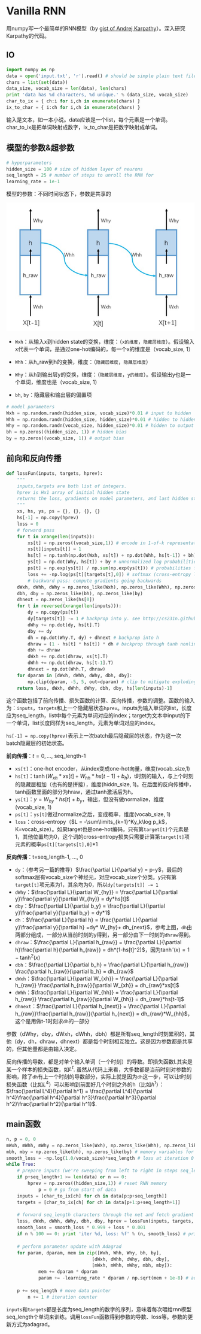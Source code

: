 # Vanilla RNN

用numpy写一个最简单的RNN模型（by [gist of Andrej Karpathy](<https://gist.github.com/karpathy/d4dee566867f8291f086>)）。深入研究Karpathy的代码。

## IO

```python
import numpy as np
data = open('input.txt', 'r').read() # should be simple plain text file. A list of strings
chars = list(set(data))
data_size, vocab_size = len(data), len(chars)
print 'data has %d characters, %d unique.' % (data_size, vocab_size)
char_to_ix = { ch:i for i,ch in enumerate(chars) }
ix_to_char = { i:ch for i,ch in enumerate(chars) }
```

输入是文本，如一本小说。data应该是一个list，每个元素是一个单词。char_to_ix是把单词映射成数字，ix_to_char是把数字映射成单词。

## 模型的参数&超参数

```python
# hyperparameters
hidden_size = 100 # size of hidden layer of neurons
seq_length = 25 # number of steps to unroll the RNN for
learning_rate = 1e-1
```

模型的参数：不同时间状态下，参数是共享的

![rnn](../images/vanilla_rnn.jpg)

- `Wxh`：从输入x到hidden state的变换，维度：（`x的维度`，`隐藏层维度`）。假设输入x代表一个单词，是通过one-hot编码的，每一个x的维度是（vocab_size, 1）

- `Whh`：从h_raw到h的变换，维度：（`隐藏层维度`，`隐藏层维度`）

- `Why`：从h到输出层y的变换，维度：（`隐藏层维度`，`y的维度`）。假设输出y也是一个单词，维度也是（vocab_size, 1）

- `bh`, `by`：隐藏层和输出层的偏置项

```python
# model parameters
Wxh = np.random.randn(hidden_size, vocab_size)*0.01 # input to hidden
Whh = np.random.randn(hidden_size, hidden_size)*0.01 # hidden to hidden
Why = np.random.randn(vocab_size, hidden_size)*0.01 # hidden to output
bh = np.zeros((hidden_size, 1)) # hidden bias
by = np.zeros((vocab_size, 1)) # output bias
```

## 前向和反向传播

```python
def lossFun(inputs, targets, hprev):
    """
  	inputs,targets are both list of integers.
  	hprev is Hx1 array of initial hidden state
  	returns the loss, gradients on model parameters, and last hidden state
  	"""
    xs, hs, ys, ps = {}, {}, {}, {}
    hs[-1] = np.copy(hprev)
    loss = 0
    # forward pass
    for t in xrange(len(inputs)):
        xs[t] = np.zeros((vocab_size,1)) # encode in 1-of-k representation
        xs[t][inputs[t]] = 1
        hs[t] = np.tanh(np.dot(Wxh, xs[t]) + np.dot(Whh, hs[t-1]) + bh) # hidden state
        ys[t] = np.dot(Why, hs[t]) + by # unnormalized log probabilities for next chars
        ps[t] = np.exp(ys[t]) / np.sum(np.exp(ys[t])) # probabilities for next chars
        loss += -np.log(ps[t][targets[t],0]) # softmax (cross-entropy loss)
        # backward pass: compute gradients going backwards
    dWxh, dWhh, dWhy = np.zeros_like(Wxh), np.zeros_like(Whh), np.zeros_like(Why)
    dbh, dby = np.zeros_like(bh), np.zeros_like(by)
    dhnext = np.zeros_like(hs[0])
    for t in reversed(xrange(len(inputs))):
        dy = np.copy(ps[t])
        dy[targets[t]] -= 1 # backprop into y. see http://cs231n.github.io/neural-networks-case-study/#grad
        dWhy += np.dot(dy, hs[t].T)
        dby += dy
        dh = np.dot(Why.T, dy) + dhnext # backprop into h
        dhraw = (1 - hs[t] * hs[t]) * dh # backprop through tanh nonlinearity
        dbh += dhraw
        dWxh += np.dot(dhraw, xs[t].T)
        dWhh += np.dot(dhraw, hs[t-1].T)
        dhnext = np.dot(Whh.T, dhraw)
    for dparam in [dWxh, dWhh, dWhy, dbh, dby]:
        np.clip(dparam, -5, 5, out=dparam) # clip to mitigate exploding gradients
    return loss, dWxh, dWhh, dWhy, dbh, dby, hs[len(inputs)-1]
```

这个函数包括了前向传播、损失函数的计算、反向传播，参数的调整。函数的输入为：`inputs`，`targets`和上一个隐藏层状态`hprev`。inputs为输入单词的list，长度应为seq_length，list中每个元素为单词对应的index；target为文本中input的下一个单词，list长度同样为seq_length，元素为单词对应的index。

`hs[-1] = np.copy(hprev)`表示上一次batch最后隐藏层的状态，作为这一次batch隐藏层的初始状态。

**前向传播**：$t=0, \dots,$ seq_length-1

- `xs[t]`：one-hot encoder，从index变成one-hot向量，维度(vocab_size,1)
- `hs[t]`：$\tanh(W_{xh}*xs[t] + W_{hh}*hs[t-1] + b_h)$，t时刻的输入，与上个时刻的隐藏层相加（也有的是拼接），维度(hiddn_size, 1)。在后面的反向传播中，tanh函数里面的部分为hraw，通过tanh激活后为h。
- `ys[t]`：$y=W_{hy}*hs[t] + b_y$，输出，但没有做normalize，维度(vocab_size, 1)
- `ps[t]`：`ys[t]`做过normalize之后，变成概率，维度(vocab_size, 1)
- `loss`：cross-entropy（$L = -\sum\limits_{k=1}^Ky_k\log p_k$，K=vocab_size）。如果target也是one-hot编码，只有第`target[t]`个元素是1，其他位置均为0，这个词的cross-entropy损失只需要计算第`target[t]`项元素的概率`ps[t][targets[t],0]`*1

**反向传播**：t=seq_length-1, $\dots,$ 0

- `dy`：（参考另一篇的推导）$\frac{\partial L}{\partial y} = p-y$，最后的softmax层有vocab_size个神经元，对应vocab_size个分类。y只有第`target[t]`项元素为1，其余均为0，所以`dy[targets[t]] -= 1`
- `dWhy`：$\frac{\partial L}{\partial W_{hy}} =  \frac{\partial L}{\partial y}\frac{\partial y}{\partial W_{hy}} = dy*hs[t]$
- `dby`：$\frac{\partial L}{\partial b_y} =  \frac{\partial L}{\partial y}\frac{\partial y}{\partial b_y} = dy*1$
- `dh`：$\frac{\partial L}{\partial h} =  \frac{\partial L}{\partial y}\frac{\partial y}{\partial h} =dy* W_{hy}+ dh_{next}$，参考上图，`dh`由两部分组成，一部分从当前时刻的y得到，另一部分由下一时刻的`dhraw`得到。 
- `dhraw`：$\frac{\partial L}{\partial h_{raw}} = \frac{\partial L}{\partial h}\frac{\partial h}{\partial h_{raw}} = dh*(1-hs[t]^2)$，因为$\tanh'(x) = 1-\tanh^2(x)$
- `dbh`：$\frac{\partial L}{\partial b_h} = \frac{\partial L}{\partial h_{raw}} \frac{\partial h_{raw}}{\partial b_h} = dh_{raw}$ 
- `dWxh`：$\frac{\partial L}{\partial W_{xh}} = \frac{\partial L}{\partial h_{raw}} \frac{\partial h_{raw}}{\partial W_{xh}} = dh_{raw}*xs[t]$
- `dWhh`：$\frac{\partial L}{\partial W_{hh}} = \frac{\partial L}{\partial h_{raw}} \frac{\partial h_{raw}}{\partial W_{hh}} = dh_{raw}*hs[t-1]$
- `dhnext`：$\frac{\partial L}{\partial h_{next}} = \frac{\partial L}{\partial h_{raw}}\frac{\partial h_{raw}}{\partial h_{next}} = dh_{raw}*W_{hh}$，这个是用做t-1时刻求`dh`的一部分

参数（dWhy，dby，dWxh，dWhh，dbh）都是所有seq_length时刻累积的，其他（dy，dh，dhraw，dhnext）都是每个时刻相互独立。这是因为参数都是共享的，但其他量都是由输入决定。

反向传播的导数，都是对单个输入单词（一个时刻）的导数。即损失函数L其实是某一个样本的损失函数，如$L^t$. 虽然从代码上来看，大多数都是当前时刻对参数的影响，除了`dh`有上一个时刻的导数部分，实际上就是因为`dh`这一步，可以让t时刻损失函数（比如$L^4$）可以影响到前面好几个时刻之外的h（比如$h^1$）：$\frac{\partial L^4}{\partial h^1} = \frac{\partial L^4}{\partial h^4}\frac{\partial h^4}{\partial h^3}\frac{\partial h^3}{\partial h^2}\frac{\partial h^2}{\partial h^1}$.

## main函数

```python
n, p = 0, 0
mWxh, mWhh, mWhy = np.zeros_like(Wxh), np.zeros_like(Whh), np.zeros_like(Why)
mbh, mby = np.zeros_like(bh), np.zeros_like(by) # memory variables for Adagrad
smooth_loss = -np.log(1.0/vocab_size)*seq_length # loss at iteration 0
while True:
  	# prepare inputs (we're sweeping from left to right in steps seq_length long)
  	if p+seq_length+1 >= len(data) or n == 0: 
      	hprev = np.zeros((hidden_size,1)) # reset RNN memory
    		p = 0 # go from start of data
  	inputs = [char_to_ix[ch] for ch in data[p:p+seq_length]]
  	targets = [char_to_ix[ch] for ch in data[p+1:p+seq_length+1]]

  	# forward seq_length characters through the net and fetch gradient
  	loss, dWxh, dWhh, dWhy, dbh, dby, hprev = lossFun(inputs, targets, hprev)
  	smooth_loss = smooth_loss * 0.999 + loss * 0.001
  	if n % 100 == 0: print 'iter %d, loss: %f' % (n, smooth_loss) # print progress
  
  	# perform parameter update with Adagrad
  	for param, dparam, mem in zip([Wxh, Whh, Why, bh, by], 
                                [dWxh, dWhh, dWhy, dbh, dby], 
                                [mWxh, mWhh, mWhy, mbh, mby]):
    		mem += dparam * dparam
    		param += -learning_rate * dparam / np.sqrt(mem + 1e-8) # adagrad update

  	p += seq_length # move data pointer
 		n += 1 # iteration counter 
```

`inputs`和`targets`都是长度为seq_length的数字的序列，意味着每次喂给rnn模型seq_length个单词来训练。调用`lossFun`函数得到参数的导数、loss等。参数的更新方式为adagrad。